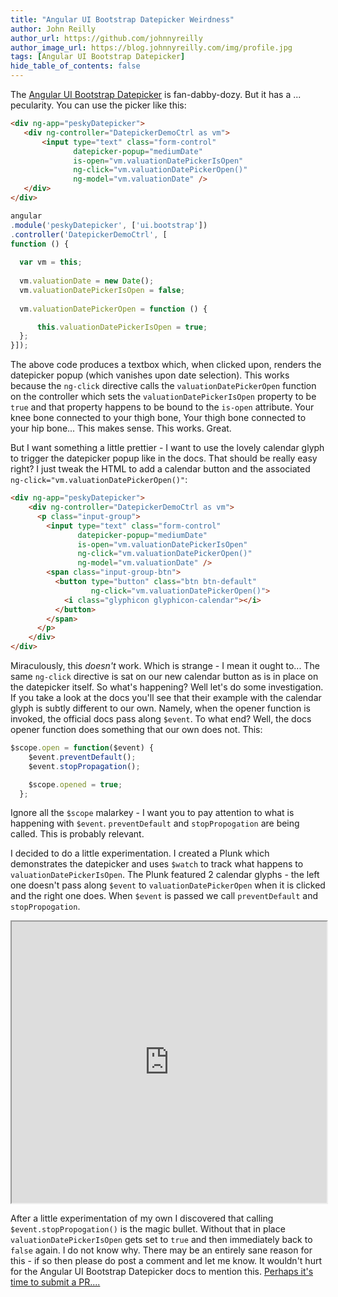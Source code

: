 ```yaml
---
title: "Angular UI Bootstrap Datepicker Weirdness"
author: John Reilly
author_url: https://github.com/johnnyreilly
author_image_url: https://blog.johnnyreilly.com/img/profile.jpg
tags: [Angular UI Bootstrap Datepicker]
hide_table_of_contents: false
---
```

The [Angular UI Bootstrap Datepicker](https://angular-ui.github.io/bootstrap/#/datepicker) is fan-dabby-dozy. But it has a ... pecularity. You can use the picker like this:

 ```html
<div ng-app="peskyDatepicker">
    <div ng-controller="DatepickerDemoCtrl as vm">
        <input type="text" class="form-control"
               datepicker-popup="mediumDate"
               is-open="vm.valuationDatePickerIsOpen"
               ng-click="vm.valuationDatePickerOpen()"
               ng-model="vm.valuationDate" />
    </div>
</div>
```

```js
angular
.module('peskyDatepicker', ['ui.bootstrap'])
.controller('DatepickerDemoCtrl', [
function () {
  
  var vm = this;
  
  vm.valuationDate = new Date();
  vm.valuationDatePickerIsOpen = false;
  
  vm.valuationDatePickerOpen = function () {

      this.valuationDatePickerIsOpen = true;
  };
}]);
```

The above code produces a textbox which, when clicked upon, renders the datepicker popup (which vanishes upon date selection). This works because the `ng-click` directive calls the `valuationDatePickerOpen` function on the controller which sets the `valuationDatePickerIsOpen` property to be `true` and that property happens to be bound to the `is-open` attribute. Your knee bone connected to your thigh bone, Your thigh bone connected to your hip bone... This makes sense. This works. Great.

But I want something a little prettier - I want to use the lovely calendar glyph to trigger the datepicker popup like in the docs. That should be really easy right? I just tweak the HTML to add a calendar button and the associated `ng-click="vm.valuationDatePickerOpen()"`:

```html
<div ng-app="peskyDatepicker">
    <div ng-controller="DatepickerDemoCtrl as vm">
      <p class="input-group">
        <input type="text" class="form-control" 
               datepicker-popup="mediumDate" 
               is-open="vm.valuationDatePickerIsOpen" 
               ng-click="vm.valuationDatePickerOpen()" 
               ng-model="vm.valuationDate" />
        <span class="input-group-btn">
          <button type="button" class="btn btn-default" 
                  ng-click="vm.valuationDatePickerOpen()">
            <i class="glyphicon glyphicon-calendar"></i>
          </button>
        </span>
      </p>
    </div>
</div>
```

Miraculously, this *doesn't* work. Which is strange - I mean it ought to... The same `ng-click` directive is sat on our new calendar button as is in place on the datepicker itself. So what's happening? Well let's do some investigation. If you take a look at the docs you'll see that their example with the calendar glyph is subtly different to our own. Namely, when the opener function is invoked, the official docs pass along `$event`. To what end? Well, the docs opener function does something that our own does not. This:

```js
$scope.open = function($event) {
    $event.preventDefault();
    $event.stopPropagation();

    $scope.opened = true;
  };
```

Ignore all the `$scope` malarkey - I want you to pay attention to what is happening with `$event`. `preventDefault` and `stopPropogation` are being called. This is probably relevant.

I decided to do a little experimentation. I created a Plunk which demonstrates the datepicker and uses `$watch` to track what happens to `valuationDatePickerIsOpen`. The Plunk featured 2 calendar glyphs - the left one doesn't pass along `$event` to `valuationDatePickerOpen` when it is clicked and the right one does. When `$event` is passed we call `preventDefault` and `stopPropogation`.

<iframe src="http://embed.plnkr.co/dJyF531w0QRGiAScRf15/preview" width="100%" height="450"></iframe>

After a little experimentation of my own I discovered that calling `$event.stopPropogation()` is the magic bullet. Without that in place `valuationDatePickerIsOpen` gets set to `true` and then immediately back to `false` again. I do not know why. There may be an entirely sane reason for this - if so then please do post a comment and let me know. It wouldn't hurt for the Angular UI Bootstrap Datepicker docs to mention this. [Perhaps it's time to submit a PR....](https://github.com/angular-ui/bootstrap/issues/3705)


